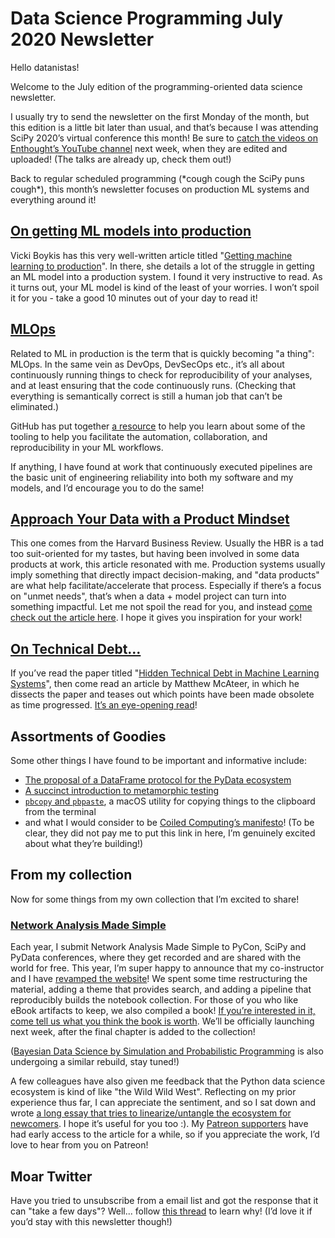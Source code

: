 # Data Science Programming July 2020 Newsletter

Hello datanistas!

Welcome to the July edition of the programming-oriented data science newsletter.

I usually try to send the newsletter on the first Monday of the month,
but this edition is a little bit later than usual,
and that’s because I was attending SciPy 2020’s virtual conference this month!
Be sure to [catch the videos on Enthought’s YouTube channel](https://www.youtube.com/c/enthought) next week,
when they are edited and uploaded!
(The talks are already up, check them out!)

Back to regular scheduled programming (\*cough cough the SciPy puns cough\*),
this month’s newsletter focuses on production ML systems and everything around it!

## [On getting ML models into production](http://veekaybee.github.io/2020/06/09/ml-in-prod/)

Vicki Boykis has this very well-written article titled
"[Getting machine learning to production](http://veekaybee.github.io/2020/06/09/ml-in-prod/)". In there, she details a lot of the struggle in getting an ML model into a production system. I found it very instructive to read. As it turns out, your ML model is kind of the least of your worries. I won’t spoil it for you - take a good 10 minutes out of your day to read it!

## [MLOps](https://mlops-github.com/)

Related to ML in production is the term
that is quickly becoming "a thing": MLOps.
In the same vein as DevOps, DevSecOps etc.,
it’s all about continuously running things
to check for reproducibility of your analyses,
and at least ensuring that the code continuously runs.
(Checking that everything is semantically correct
is still a human job that can’t be eliminated.)

GitHub has put together [a resource](https://mlops-github.com/)
to help you learn about some of the tooling to help you facilitate
the automation, collaboration, and reproducibility in your ML workflows.

If anything, I have found at work that continuously executed pipelines
are the basic unit of engineering reliability into both my software and my models,
and I’d encourage you to do the same!

## [Approach Your Data with a Product Mindset](https://hbr.org/2020/05/approach-your-data-with-a-product-mindset)

This one comes from the Harvard Business Review.
Usually the HBR is a tad too suit-oriented for my tastes,
but having been involved in some data products at work, this article resonated with me.
Production systems usually imply something that directly impact decision-making,
and "data products" are what help facilitate/accelerate that process.
Especially if there’s a focus on "unmet needs",
that’s when a data + model project can turn into something impactful.
Let me not spoil the read for you,
and instead [come check out the article here](https://hbr.org/2020/05/approach-your-data-with-a-product-mindset).
I hope it gives you inspiration for your work!

## [On Technical Debt...](https://matthewmcateer.me/blog/machine-learning-technical-debt/)

If you’ve read the paper titled
"[Hidden Technical Debt in Machine Learning Systems](https://papers.nips.cc/paper/5656-hidden-technical-debt-in-machine-learning-systems.pdf)",
then come read an article by Matthew McAteer,
in which he dissects the paper and teases out which points have been made obsolete as time progressed.
[It’s an eye-opening read](https://matthewmcateer.me/blog/machine-learning-technical-debt/)!

## Assortments of Goodies

Some other things I have found to be important and informative include:

* [The proposal of a DataFrame protocol for the PyData ecosystem](https://discuss.ossdata.org/t/a-dataframe-protocol-for-the-pydata-ecosystem/267)
* [A succinct introduction to metamorphic testing](https://www.hillelwayne.com/post/metamorphic-testing/)
* [`pbcopy` and `pbpaste`](https://langui.sh/2010/11/14/pbpaste-pbcopy-in-mac-os-x-or-terminal-clipboard-fun/), a macOS utility for copying things to the clipboard from the terminal
* and what I would consider to be [Coiled Computing’s manifesto](https://medium.com/coiled-hq/distributed-computing-for-data-scientists-bfabc72d39da)! (To be clear, they did not pay me to put this link in here, I’m genuinely excited about what they’re building!)

## From my collection

Now for some things from my own collection that I’m excited to share!

### [Network Analysis Made Simple](http://ericmjl.github.io/Network-Analysis-Made-Simple/)

Each year, I submit Network Analysis Made Simple to PyCon, SciPy and PyData conferences,
where they get recorded and are shared with the world for free.
This year, I’m super happy to announce that my co-instructor and I
have [revamped the website](http://ericmjl.github.io/Network-Analysis-Made-Simple/)!
We spent some time restructuring the material,
adding a theme that provides search,
and adding a pipeline that reproducibly builds the notebook collection.
For those of you who like eBook artifacts to keep, we also compiled a book!
[If you’re interested in it, come tell us what you think the book is worth](https://leanpub.com/nams).
We’ll be officially launching next week, after the final chapter is added to the collection!

([Bayesian Data Science by Simulation and Probabilistic Programming](https://github.com/ericmjl/bayesian-stats-modelling-tutorial)
is also undergoing a similar rebuild, stay tuned!)

A few colleagues have also given me feedback
that the Python data science ecosystem
is kind of like "the Wild Wild West".
Reflecting on my prior experience thus far,
I can appreciate the sentiment,
and so I sat down and wrote
[a long essay that tries to linearize/untangle the ecosystem for newcomers](https://ericmjl.github.io/essays-on-data-science/miscellaneous/pydata-landscape/).
I hope it’s useful for you too :).
My [Patreon supporters](https://ericmjl.github.io/essays-on-data-science/supporters/)
have had early access to the article for a while,
so if you appreciate the work, I’d love to hear from you on Patreon!

## Moar Twitter

Have you tried to unsubscribe from a email list and got the response that it can "take a few days"?
Well... follow [this thread](https://twitter.com/Joe8Bit/status/1156312965265707013) to learn why!
(I’d love it if you’d stay with this newsletter though!)
